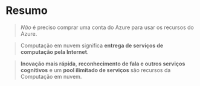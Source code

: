 # Resumo

> _Não_ é preciso comprar uma conta do Azure para usar os recursos do Azure.

> Computação em nuvem significa **entrega de serviços de computação pela Internet**.

> **Inovação mais rápida**, **reconhecimento de fala e outros serviços cognitivos** e um **pool ilimitado de serviços** são recursos da Computação em nuvem.
